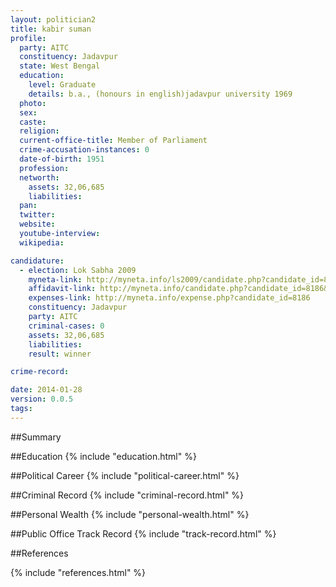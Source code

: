 ```yaml
---
layout: politician2
title: kabir suman
profile: 
  party: AITC
  constituency: Jadavpur
  state: West Bengal
  education: 
    level: Graduate
    details: b.a., (honours in english)jadavpur university 1969
  photo: 
  sex: 
  caste: 
  religion: 
  current-office-title: Member of Parliament
  crime-accusation-instances: 0
  date-of-birth: 1951
  profession: 
  networth: 
    assets: 32,06,685
    liabilities: 
  pan: 
  twitter: 
  website: 
  youtube-interview: 
  wikipedia: 

candidature: 
  - election: Lok Sabha 2009
    myneta-link: http://myneta.info/ls2009/candidate.php?candidate_id=8186
    affidavit-link: http://myneta.info/candidate.php?candidate_id=8186&scan=original
    expenses-link: http://myneta.info/expense.php?candidate_id=8186
    constituency: Jadavpur 
    party: AITC
    criminal-cases: 0
    assets: 32,06,685
    liabilities: 
    result: winner 

crime-record: 

date: 2014-01-28
version: 0.0.5
tags: 
---
```

##Summary


##Education
{% include "education.html" %}


##Political Career
{% include "political-career.html" %}


##Criminal Record
{% include "criminal-record.html" %}


##Personal Wealth
{% include "personal-wealth.html" %}


##Public Office Track Record
{% include "track-record.html" %}


##References


{% include "references.html" %}